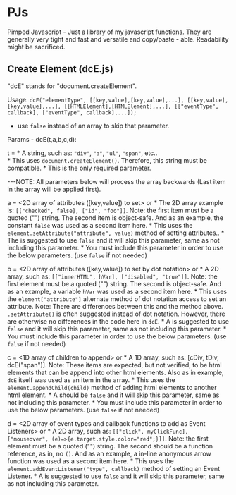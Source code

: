 # PJs
Pimped Javascript - Just a library of my javascript functions. They are generally very tight and fast and versatile and copy/paste - able. Readability might be sacrificed.

Create Element  (dcE.js)
------------------------
"dcE" stands for "document.createElement".

Usage:
`dcE("elementType", [[key,value],[key,value],...], [[key,value],[key,value],...], [[HTMLElement],[HTMLElement],...], [["eventType", callback], ["eventType", callback],...]);`
* use `false` instead of an array to skip that parameter.

Params - dcE(t,a,b,c,d):

t  = <element type>
       * A string, such as: `"div"`, `"a"`, `"ul"`, `"span"`, etc..  
       * This uses `document.createElement()`. Therefore, this string must be compatible.
       * This is the only required parameter.

---NOTE: All parameters below will process the array backwards (Last item in the array will be applied first).

a = <2D array of attributes ([key,value]) to set> or <false equivalent>
       * The 2D array example is: `[["checked", false], ["id", "foo"]]`. Note: the first item must be a quoted ("") string. The second item is object-safe. And as an example, the constant `false` was used as a second item here.
       * This uses the `element.setAttribute("attribute", value)`  method of setting attributes..
       * The <false equivalent> is suggested to use `false` and it will skip this parameter, same as not including this parameter.
       * You must include this parameter in order to use the below parameters. (use `false` if not needed)

b = <2D array of attributes ([key,value]) to set by dot notation> or <false equivalent>
       * A 2D array, such as: `[["innerHTML", hVar], ["disabled", "true"]]`. Note: the first element must be a quoted ("") string. The second is object-safe. And as an example, a variable `hVar` was used as a second item here.
       * This uses the `element["attribute"]` alternate method of dot notation access to set an attribute. Note: There are differences between this and the method above. `.setAttribute()` is often suggested instead of dot notation. However, there are otherwise no differences in the code here in `dcE`.
       * A <false equivalent> is suggested to use `false` and it will skip this parameter, same as not including this parameter.
       * You must include this parameter in order to use the below parameters. (use `false` if not needed)

c = <1D array of children to append> or <false equivalent>
       * A 1D array, such as: [cDiv, tDiv, dcE("span")]. Note: These items are expected, but not verified, to be html elements that can be append into other html elements. Also as in example, `dcE` itself was used as an item in the array.
       * This uses the `element.appendChild(child)` method of adding html elements to another html element.
       * A <false equivalent> should be `false` and it will skip this parameter, same as not including this parameter.
       * You must include this parameter in order to use the below parameters. (use `false` if not needed)

d = <2D array of event types and callback functions to add as Event Listeners> or <false equivalent>
       * A 2D array, such as: `[["click", myClickFunc], ["mouseover", (e)=>{e.target.style.color="red";}]]`. Note: the first element must be a quoted ("") string. The second should be a function reference, as in, no `()`.  And as an example, a in-line anonymous arrow function was used as a second item here.
       * This uses the `element.addEventListener("type", callback)` method of setting an Event Listener.
       * A <false equivalent> is suggested to use `false` and it will skip this parameter, same as not including this parameter.
